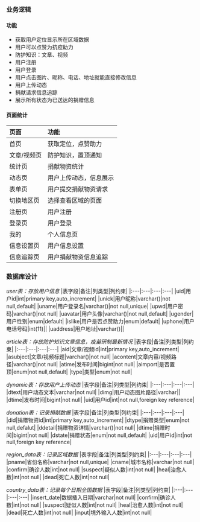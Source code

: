 ### 业务逻辑
#### 功能
+ 获取用户定位显示所在区域数据
+ 用户可以点赞为抗疫助力
+ 防护知识：文章、视频
+ 用户注册
+ 用户登录
+ 用户点击图片、昵称、电话、地址就能直接修改信息
+ 用户上传动态
+ 捐献请求信息追踪
+ 展示所有状态为已送达的捐赠信息
#### 页面统计
|页面|功能|
|:---|:---|
|首页|获取定位，点赞助力|
|文章/视频页|防护知识，置顶通知|
|统计页|捐献物资统计|
|动态页|用户上传动态，信息展示|
|表单页|用户提交捐献物资请求|
|切换地区页|选择查看区域的页面|
|注册页|用户注册|
|登录页|用户登录|
|我的|个人信息页|
|信息设置页|用户信息设置|
|信息追踪页|用户捐献物资信息追踪|

### 数据库设计
*user表：存放用户信息*
|表字段|备注|列类型|列约束|
|:---|:---|:---|:---|
|uid|用户id|int|primary key,auto_increment|
|unick|用户昵称|varchar()|not null,default|
|uname|用户登录名|varchar()|not null,unique|
|upwd|用户密码|varchar()|not null|
|uavatar|用户头像|varchar()|not null,default|
|ugender|用户性别|enum|default|
|islike|用户是否点赞助力|enum|default|
|uphone|用户电话号码|int(11)||
|uaddress|用户地址|varchar()||

*article表：存放防护知识文章信息，疫苗研制最新情况*
|表字段|备注|列类型|列约束|
|:---|:---|:---|:---|
|aid|文章/视频id|int|primary key,auto_increment|
|asubject|文章/视频标题|varchar()|not null|
|acontent|文章内容/视频路径|varchar()|not null|
|atime|发布时间|bigint|not null|
|aimport|是否置顶|enum|not null,default|
|type|类型|enum|not null|

*dynamic表：存放用户上传动态*
|表字段|备注|列类型|列约束|
|:---|:---|:---|:---|
|dtext|用户动态文本|varchar|not null|
|dimg|用户动态图片路径|varchar||
|dtime|发布时间|bigint|not null|
|uid|用户id|int|not null,foreign key reference|

*donation表：记录捐献数据*
|表字段|备注|列类型|列约束|
|:---|:---|:---|:---|
|did|捐赠物资id|int|primary key,auto_increment|
|dtype|捐赠类型|enum|not null,defalut|
|ddetail|捐赠物资详情|varchar()|not null|
|dtime|捐赠时间|bigint|not null|
|dstate|捐赠状态|enum|not null,default|
|uid|用户id|int|not null,foreign key reference|

*region_data表：记录区域数据*
|表字段|备注|列类型|列约束|
|:---|:---|:---|:---|
|pname|省份名称|varchar|not null,unique|
|cname|城市名称|varchar|not null|
|confirm|确诊人数|int|not null|
|suspect|疑似人数|int|not null|
|heal|治愈人数|int|not null|
|dead|死亡人数|int|not null|

*country_data表：记录每个日期全国数据*
|表字段|备注|列类型|列约束|
|:---|:---|:---|:---|
|insert_date|数据插入日期|varchar|not null|
|confirm|确诊人数|int|not null|
|suspect|疑似人数|int|not null|
|heal|治愈人数|int|not null|
|dead|死亡人数|int|not null|
|input|境外输入人数|int|not null|